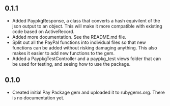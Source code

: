 0.1.1
-----
* Added PaypkgResponse, a class that converts a hash equivilent of the json output to an object.
  This will make it more compatible with existing code based on ActiveRecord.
* Added more documentation. See the README.md file.
* Split out all the PayPal functions into individual files so that new functions can be added
  without risking damaging anything. This also makes it easier to add new functions to the gem.
* Added a PaypkgTestController and a paypkg_test views folder that can be used for testing,
  and seeing how to use the package.

0.1.0
-----
* Created initial Pay Package gem and uploaded it to rubygems.org. There is no documentation yet.
